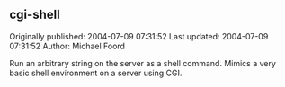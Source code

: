 ## cgi-shell 
Originally published: 2004-07-09 07:31:52 
Last updated: 2004-07-09 07:31:52 
Author: Michael Foord 
 
Run an arbitrary string on the server as a shell command. Mimics a very basic shell environment on a server using CGI.